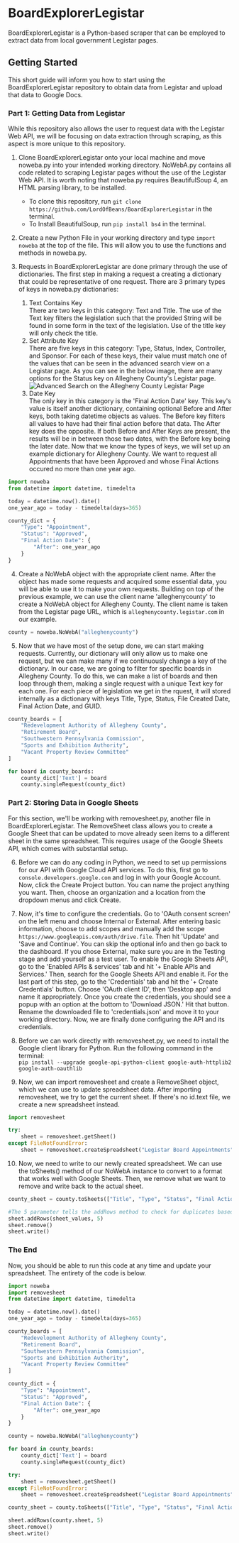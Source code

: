 # BoardExplorerLegistar
BoardExplorerLegistar is a Python-based scraper that can be employed to extract data from local government Legistar pages.

## Getting Started

This short guide will inform you how to start using the BoardExplorerLegistar repository to obtain data from Legistar and upload that data to Google Docs.

### Part 1: Getting Data from Legistar

While this repository also allows the user to request data with the Legistar Web API, we will be focusing on data extraction through scraping, as this aspect is more unique to this repository.

1. Clone BoardExplorerLegistar onto your local machine and move noweba.py into your intended working directory. NoWebA.py contains all code related to scraping Legistar pages without the use of the Legistar Web API. It is worth noting that noweba.py requires BeautifulSoup 4, an HTML parsing library, to be installed.
    * To clone this repository, run `git clone https://github.com/LordOfBeans/BoardExplorerLegistar` in the terminal.
    * To Install BeautifulSoup, run `pip install bs4` in the terminal.

2. Create a new Python File in your working directory and type `import noweba` at the top of the file. This will allow you to use the functions and methods in noweba.py.

3. Requests in BoardExplorerLegistar are done primary through the use of dictionaries. The first step in making a request a creating a dictionary that could be representative of one request.
    There are 3 primary types of keys in noweba.py dictionaries:
    1. Text Contains Key <br />
        There are two keys in this category: Text and Title. The use of the Text key filters the legislation such that the provided String will be found in some form in the text of the legislation. Use of the title key will only check the title.
    2. Set Attribute Key <br />
        There are five keys in this category: Type, Status, Index, Controller, and Sponsor. For each of these keys, their value must match one of the values that can be seen in the advanced search view on a Legistar page. As you can see in the below image, there are many options for the Status key on Allegheny County's Legistar page.
        ![Advanced Search on the Allegheny County Legistar Page](AdvancedSearch.png)
    3. Date Key <br />
        The only key in this category is the 'Final Action Date' key. This key's value is itself another dictionary, containing optional Before and After keys, both taking datetime objects as values. The Before key filters all values to have had their final action before that data. The After key does the opposite. If both Before and After Keys are present, the results will be in between those two dates, with the Before key being the later date.
    Now that we know the types of keys, we will set up an example dictionary for Allegheny County. We want to request all Appointments that have been Approved and whose Final Actions occured no more than one year ago.


```python
import noweba
from datetime import datetime, timedelta

today = datetime.now().date()
one_year_ago = today - timedelta(days=365)

county_dict = {
	"Type": "Appointment",
	"Status": "Approved",
	"Final Action Date": {
		"After": one_year_ago
	}
}
```

4. Create a NoWebA object with the appropriate client name. After the object has made some requests and acquired some essential data, you will be able to use it to make your own requests. Building on top of the previous example, we can use the client name 'alleghenycounty' to create a NoWebA object for Allegheny County. The client name is taken from the Legistar page URL, which is `alleghenycounty.legistar.com` in our example.



```python
county = noweba.NoWebA("alleghenycounty")
```

5. Now that we have most of the setup done, we can start making requests. Currently, our dictionary will only allow us to make one request, but we can make many if we continuously change a key of the dictionary. In our case, we are going to filter for specific boards in Allegheny County. To do this, we can make a list of boards and then loop through them, making a single request with a unique Text key for each one. For each piece of legislation we get in the rquest, it will stored internally as a dictionary with keys Title, Type, Status, File Created Date, Final Action Date, and GUID.


```python
county_boards = [
	"Redevelopment Authority of Allegheny County",
	"Retirement Board",
	"Southwestern Pennsylvania Commission",
	"Sports and Exhibition Authority",
	"Vacant Property Review Committee"
]

for board in county_boards:
	county_dict['Text'] = board
	county.singleRequest(county_dict)
```

### Part 2: Storing Data in Google Sheets
For this section, we'll be working with removesheet.py, another file in BoardExplorerLegistar. The RemoveSheet class allows you to create a Google Sheet that can be updated to move already seen items to a different sheet in the same spreadsheet. This requires usage of the Google Sheets API, which comes with substantial setup.

6. Before we can do any coding in Python, we need to set up permissions for our API with Google Cloud API services. To do this, first go to `console.developers.google.com` and log in with your Google Account. Now, click the Create Project button. You can name the project anything you want. Then, choose an organization and a location from the dropdown menus and click Create.

7. Now, it's time to configure the credentials. Go to 'OAuth consent screen' on the left menu and choose Internal or External. After entering basic information, choose to add scopes and manually add the scope `https://www.googleapis.com/auth/drive.file`. Then hit 'Update' and 'Save and Continue'. You can skip the optional info and then go back to the dashboard. If you chose External, make sure you are in the Testing stage and add yourself as a test user. To enable the Google Sheets API, go to the 'Enabled APIs & services' tab and hit '+ Enable APIs and Services.' Then, search for the Google Sheets API and enable it. For the last part of this step, go to the 'Credentials' tab and hit the '+ Create Credentials' button. Choose 'OAuth client ID', then 'Desktop app' and name it appropriately. Once you create the credentials, you should see a popup with an option at the bottom to 'Download JSON.' Hit that button. Rename the downloaded file to 'credentials.json' and move it to your working directory. Now, we are finally done configuring the API and its credentials.

8. Before we can work directly with removesheet.py, we need to install the Google client library for Python. Run the following command in the terminal: <br />
`pip install --upgrade google-api-python-client google-auth-httplib2 google-auth-oauthlib`

9. Now, we can import removesheet and create a RemoveSheet object, which we can use to update spreadsheet data. After importing removesheet, we try to get the current sheet. If there's no id.text file, we create a new spreadsheet instead.


```python
import removesheet

try:
	sheet = removesheet.getSheet()
except FileNotFoundError:
	sheet = removesheet.createSpreadsheet("Legistar Board Appointments", ["Title", "Type", "Status", "Date Passed", "GUID"])
```

10. Now, we need to write to our newly created spreadsheet. We can use the toSheets() method of our NoWebA instance to convert to a format that works well with Google Sheets. Then, we remove what we want to remove and write back to the actual sheet.


```python
county_sheet = county.toSheets(["Title", "Type", "Status", "Final Action Date", "GUID"])

#The 5 parameter tells the addRows method to check for duplicates based upon the fifth item (zero-indexed), which is GUID.
sheet.addRows(sheet_values, 5)
sheet.remove()
sheet.write()
```

### The End
Now, you should be able to run this code at any time and update your spreadsheet. The entirety of the code is below.


```python
import noweba
import removesheet
from datetime import datetime, timedelta

today = datetime.now().date()
one_year_ago = today - timedelta(days=365)

county_boards = [
	"Redevelopment Authority of Allegheny County",
	"Retirement Board",
	"Southwestern Pennsylvania Commission",
	"Sports and Exhibition Authority",
	"Vacant Property Review Committee"
]

county_dict = {
	"Type": "Appointment",
	"Status": "Approved",
	"Final Action Date": {
		"After": one_year_ago
	}
}

county = noweba.NoWebA("alleghenycounty")

for board in county_boards:
	county_dict['Text'] = board
	county.singleRequest(county_dict)

try:
	sheet = removesheet.getSheet()
except FileNotFoundError:
	sheet = removesheet.createSpreadsheet("Legistar Board Appointments", ["Title", "Type", "Status", "Date Passed", "GUID"])

county_sheet = county.toSheets(["Title", "Type", "Status", "Final Action Date", "GUID"])

sheet.addRows(county.sheet, 5)
sheet.remove()
sheet.write()
```
